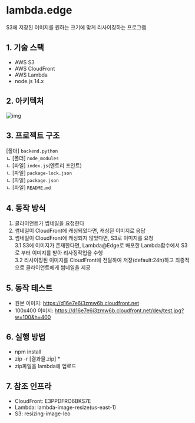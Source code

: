 # lambda.edge
S3에 저장된 이미지를 원하는 크기에 맞게 리사이징하는 프로그램

## 1. 기술 스택
- AWS S3
- AWS CloudFront
- AWS Lambda
- node.js 14.x


## 2. 아키텍처
![img](https://classu.notion.site/image/https%3A%2F%2Fs3-us-west-2.amazonaws.com%2Fsecure.notion-static.com%2F3f07d679-d5a8-438a-9936-7e075a88f3e6%2FUntitled.png?id=7608e5cf-9d00-4264-86e2-6d2522eff323&table=block&spaceId=1f04f71d-63a9-49f9-bde1-1d1ff960d8e1&width=2000&userId=&cache=v2)


## 3. 프로젝트 구조
[폴더] `backend.python`  
ㄴ [폴더] `node_modules`  
ㄴ [파일] `index.js`(엔트리 포인트)  
ㄴ [파일] `package-lock.json`  
ㄴ [파일] `package.json`  
ㄴ [파일] `README.md`  



## 4. 동작 방식
1. 클라이언트가 썸네일을 요청한다
2. 썸네일이 CloudFront에 캐싱되었다면, 캐싱된 이미지로 응답 
3. 썸네일이 CloudFront에 캐싱되지 않았다면, S3로 이미지를 요청  
    3.1 S3에 이미지가 존재한다면, Lambda@Edge로 배포한 Lambda함수에서 S3로 부터 이미지를 받아 리사징작업을 수행  
    3.2 리사이징된 이미지를 CloudFront에 전달하여 저장(default:24h)하고 최종적으로 클라이언트에게 썸네일을 제공    



## 5. 동작 테스트
- 원본 이미지: https://d16e7e6i3zmw6b.cloudfront.net
- 100x400 이미지: https://d16e7e6i3zmw6b.cloudfront.net/dev/test.jpg?w=100&h=400


## 6. 실행 방법
- npm install
- zip -r [결과물.zip] *
- zip파일을 lambda에 업로드


## 7. 참조 인프라 
- CloudFront: E3PPDFRO6BKS7E
- Lambda: lambda-image-resize(us-east-1)
- S3: resizing-image-leo
